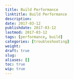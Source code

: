 ```yaml
---
title: Build Performance
linktitle: Build Performance
description:
date: 2017-03-12
publishdate: 2017-03-12
lastmod: 2017-03-12
tags: [performance, build]
categories: [troubleshooting]
weight:
draft: true
slug:
aliases: []
toc: true
wip: true
---
```


<!-- See https://discuss.gohugo.io/t/new-docs-site-need-feedback/5765/6-->

<!-- Lots of forums threads that give the same answers. Should call attention to --verbose, --stepAnalysis, and --renderToMemory (for troubleshooting disk I/O). Highlight partialCached template function. -->
